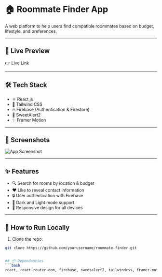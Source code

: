 # 🏠 Roommate Finder App

A web platform to help users find compatible roommates based on budget, lifestyle, and preferences.

---

## 🚀 Live Preview  
👉 [Live Link](https://roommate-app.web.app)

---

## 🛠️ Tech Stack

- ⚛️ React.js  
- 🎨 Tailwind CSS  
- 🔥 Firebase (Authentication & Firestore)  
- 💬 SweetAlert2  
- ✨ Framer Motion  

---

## 📸 Screenshots

![App Screenshot](https://your-screenshot-link)

---

## ✨ Features

- 🔍 Search for rooms by location & budget  
- ❤️ Like to reveal contact information  
- 🔒 User authentication with Firebase  
- 🌙 Dark and Light mode support  
- 📱 Responsive design for all devices  

---

## 🚀 How to Run Locally

1. Clone the repo:  
```bash
git clone https://github.com/yourusername/roommate-finder.git


## 📦 Dependencies
```bash
react, react-router-dom, firebase, sweetalert2, tailwindcss, framer-motion

